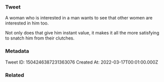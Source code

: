 ### Tweet
A woman who is interested in a man wants to see that other women are interested in him too.

Not only does that give him instant value, it makes it all the more satisfying to snatch him from their clutches.

### Metadata
Tweet ID: 1504246387231363076
Created At: 2022-03-17T00:01:00.000Z

### Related

